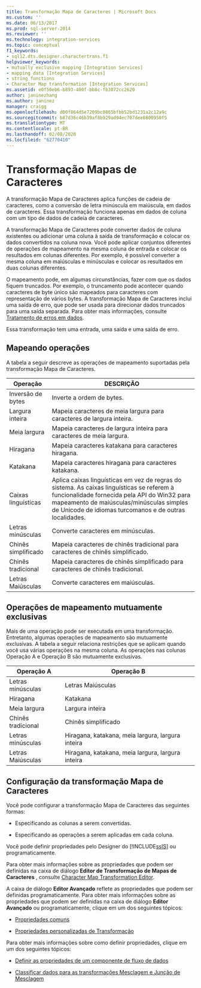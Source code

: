 ```yaml
---
title: Transformação Mapa de Caracteres | Microsoft Docs
ms.custom: ''
ms.date: 06/13/2017
ms.prod: sql-server-2014
ms.reviewer: ''
ms.technology: integration-services
ms.topic: conceptual
f1_keywords:
- sql12.dts.designer.charactertrans.f1
helpviewer_keywords:
- mutually exclusive mapping [Integration Services]
- mapping data [Integration Services]
- string functions
- Character Map transformation [Integration Services]
ms.assetid: e0f50eb6-b893-400f-bb8c-fb3072cc2620
author: janinezhang
ms.author: janinez
manager: craigg
ms.openlocfilehash: d00f864d5e7209bc0865bfbb52bd1231a2c12a9c
ms.sourcegitcommit: b87d36c46b39af8b929ad94ec707dee8800950f5
ms.translationtype: MT
ms.contentlocale: pt-BR
ms.lasthandoff: 02/08/2020
ms.locfileid: "62770410"
---
```

# <a name="character-map-transformation"></a>Transformação Mapas de Caracteres
  A transformação Mapa de Caracteres aplica funções de cadeia de caracteres, como a conversão de letra minúscula em maiúscula, em dados de caracteres. Essa transformação funciona apenas em dados de coluna com um tipo de dados de cadeia de caracteres.  
  
 A transformação Mapa de Caracteres pode converter dados de coluna existentes ou adicionar uma coluna à saída de transformação e colocar os dados convertidos na coluna nova. Você pode aplicar conjuntos diferentes de operações de mapeamento na mesma coluna de entrada e colocar os resultados em colunas diferentes. Por exemplo, é possível converter a mesma coluna em maiúsculas e minúsculas e colocar os resultados em duas colunas diferentes.  
  
 O mapeamento pode, em algumas circunstâncias, fazer com que os dados fiquem truncados. Por exemplo, o truncamento pode acontecer quando caracteres de byte único são mapeados para caracteres com representação de vários bytes. A transformação Mapa de Caracteres inclui uma saída de erro, que pode ser usada para direcionar dados truncados para uma saída separada. Para obter mais informações, consulte [Tratamento de erros em dados](../error-handling-in-data.md).  
  
 Essa transformação tem uma entrada, uma saída e uma saída de erro.  
  
## <a name="mapping-operations"></a>Mapeando operações  
 A tabela a seguir descreve as operações de mapeamento suportadas pela transformação Mapa de Caracteres.  
  
|Operação|DESCRIÇÃO|  
|---------------|-----------------|  
|Inversão de bytes|Inverte a ordem de bytes.|  
|Largura inteira|Mapeia caracteres de meia largura para caracteres de largura inteira.|  
|Meia largura|Mapeia caracteres de largura inteira para caracteres de meia largura.|  
|Hiragana|Mapeia caracteres katakana para caracteres hiragana.|  
|Katakana|Mapeia caracteres hiragana para caracteres katakana.|  
|Caixas linguísticas|Aplica caixas linguísticas em vez de regras do sistema. As caixas linguísticas se referem à funcionalidade fornecida pela API do Win32 para mapeamento de maiúsculas/minúsculas simples de Unicode de idiomas turcomanos e de outras localidades.|  
|Letras minúsculas|Converte caracteres em minúsculas.|  
|Chinês simplificado|Mapeia caracteres de chinês tradicional para caracteres de chinês simplificado.|  
|Chinês tradicional|Mapeia caracteres de chinês simplificado para caracteres de chinês tradicional.|  
|Letras Maiúsculas|Converte caracteres em maiúsculas.|  
  
## <a name="mutually-exclusive-mapping-operations"></a>Operações de mapeamento mutuamente exclusivas  
 Mais de uma operação pode ser executada em uma transformação. Entretanto, algumas operações de mapeamento são mutuamente exclusivas. A tabela a seguir relaciona restrições que se aplicam quando você usa várias operações na mesma coluna. As operações nas colunas Operação A e Operação B são mutuamente exclusivas.  
  
|Operação A|Operação B|  
|-----------------|-----------------|  
|Letras minúsculas|Letras Maiúsculas|  
|Hiragana|Katakana|  
|Meia largura|Largura inteira|  
|Chinês tradicional|Chinês simplificado|  
|Letras minúsculas|Hiragana, katakana, meia largura, largura inteira|  
|Letras Maiúsculas|Hiragana, katakana, meia largura, largura inteira|  
  
## <a name="configuration-of-the-character-map-transformation"></a>Configuração da transformação Mapa de Caracteres  
 Você pode configurar a transformação Mapa de Caracteres das seguintes formas:  
  
-   Especificando as colunas a serem convertidas.  
  
-   Especificando as operações a serem aplicadas em cada coluna.  
  
 Você pode definir propriedades pelo Designer do [!INCLUDE[ssIS](../../../includes/ssis-md.md)] ou programaticamente.  
  
 Para obter mais informações sobre as propriedades que podem ser definidas na caixa de diálogo **Editor de Transformação de Mapas de Caracteres** , consulte [Character Map Transformation Editor](../../character-map-transformation-editor.md).  
  
 A caixa de diálogo **Editor Avançado** reflete as propriedades que podem ser definidas programaticamente. Para obter mais informações sobre as propriedades que podem ser definidas na caixa de diálogo **Editor Avançado** ou programaticamente, clique em um dos seguintes tópicos:  
  
-   [Propriedades comuns](../../common-properties.md)  
  
-   [Propriedades personalizadas de Transformação](transformation-custom-properties.md)  
  
 Para obter mais informações sobre como definir propriedades, clique em um dos seguintes tópicos:  
  
-   [Definir as propriedades de um componente de fluxo de dados](../set-the-properties-of-a-data-flow-component.md)  
  
-   [Classificar dados para as transformações Mesclagem e Junção de Mesclagem](sort-data-for-the-merge-and-merge-join-transformations.md)  
  
  

